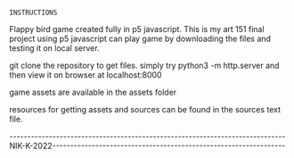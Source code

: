                                                                   INSTRUCTIONS

Flappy bird game created fully in p5 javascript.
This is my art 151 final project using p5 javascript
can play game by downloading the files and testing it on local server.

git clone the repository to get files.
simply try python3 -m http.server
and then view it on browser at localhost:8000

game assets are available in the assets folder

resources for getting assets and sources can be found
in the sources text file.


-----------------------------------------------------------------------------NIK-K-2022-----------------------------------------------------------------
